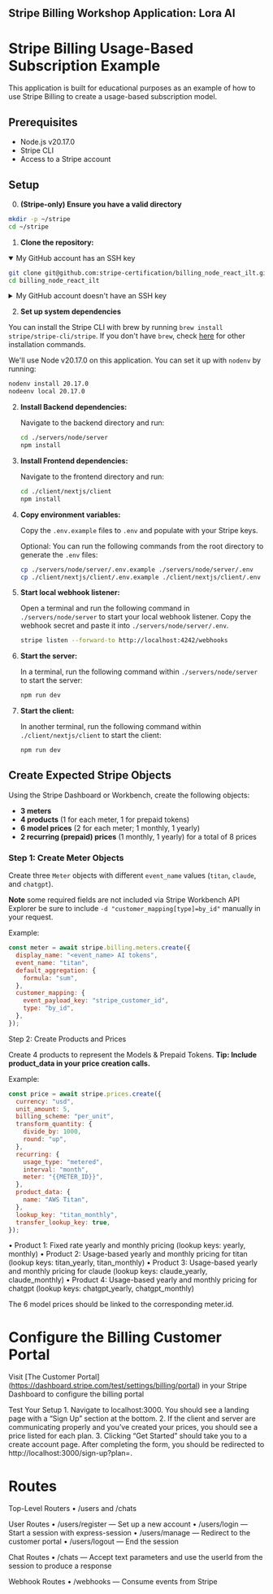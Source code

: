 ## Stripe Billing Workshop Application: Lora AI

# Stripe Billing Usage-Based Subscription Example

This application is built for educational purposes as an example of how to use Stripe Billing to create a usage-based subscription model.

## Prerequisites

- Node.js v20.17.0
- Stripe CLI
- Access to a Stripe account

## Setup

0. **(Stripe-only) Ensure you have a valid directory**

```bash
mkdir -p ~/stripe
cd ~/stripe
```

1. **Clone the repository:**

<details open>

<summary>My GitHub account has an SSH key</summary>

```bash
git clone git@github.com:stripe-certification/billing_node_react_ilt.git
cd billing_node_react_ilt
```

</details>

<details>

<summary>My GitHub account doesn't have an SSH key</summary>

You can quickly clone the repo by using the GitHub CLI.

```bash
brew install gh
gh auth login
gh repo clone stripe-certification/billing_node_react_ilt
cd billing_node_react_ilt
```

</details>
   
2. **Set up system dependencies**

You can install the Stripe CLI with brew by running `brew install stripe/stripe-cli/stripe`. If you don't have `brew`, check [here](https://docs.stripe.com/stripe-cli) for other installation commands.

We'll use Node v20.17.0 on this application.  You can set it up with `nodenv` by running:

```bash
nodenv install 20.17.0
nodeenv local 20.17.0
```

2. **Install Backend dependencies:**

   Navigate to the backend directory and run:

   ```bash
   cd ./servers/node/server
   npm install
   ```

3. **Install Frontend dependencies:**

   Navigate to the frontend directory and run:

   ```bash
   cd ./client/nextjs/client
   npm install
   ```

4. **Copy environment variables:**

   Copy the `.env.example` files to `.env` and populate with your Stripe keys.

   Optional: You can run the following commands from the root directory to generate the `.env` files:

   ```bash
   cp ./servers/node/server/.env.example ./servers/node/server/.env
   cp ./client/nextjs/client/.env.example ./client/nextjs/client/.env
   ```

5. **Start local webhook listener:**

   Open a terminal and run the following command in `./servers/node/server` to start your local webhook listener. Copy the webhook secret and paste it into `./servers/node/server/.env`.

   ```bash
   stripe listen --forward-to http://localhost:4242/webhooks
   ```

6. **Start the server:**

   In a terminal, run the following command within `./servers/node/server` to start the server:

   ```bash
   npm run dev
   ```

7. **Start the client:**

   In another terminal, run the following command within `./client/nextjs/client` to start the client:

   ```bash
   npm run dev
   ```

## Create Expected Stripe Objects

Using the Stripe Dashboard or Workbench, create the following objects:

- **3 meters**
- **4 products** (1 for each meter, 1 for prepaid tokens)
- **6 model prices** (2 for each meter; 1 monthly, 1 yearly)
- **2 recurring (prepaid) prices** (1 monthly, 1 yearly) for a total of 8 prices

### Step 1: Create Meter Objects

Create three `Meter` objects with different `event_name` values (`titan`, `claude`, and `chatgpt`).

**Note** some required fields are not included via Stripe Workbench API Explorer
be sure to include `-d "customer_mapping[type]=by_id"` manually in your request.

Example:

```javascript
const meter = await stripe.billing.meters.create({
  display_name: "<event_name> AI tokens",
  event_name: "titan",
  default_aggregation: {
    formula: "sum",
  },
  customer_mapping: {
    event_payload_key: "stripe_customer_id",
    type: "by_id",
  },
});
```

Step 2: Create Products and Prices

Create 4 products to represent the Models & Prepaid Tokens. **Tip: Include product_data in your price creation calls.**

Example:

```javascript
const price = await stripe.prices.create({
  currency: "usd",
  unit_amount: 5,
  billing_scheme: "per_unit",
  transform_quantity: {
    divide_by: 1000,
    round: "up",
  },
  recurring: {
    usage_type: "metered",
    interval: "month",
    meter: "{{METER_ID}}",
  },
  product_data: {
    name: "AWS Titan",
  },
  lookup_key: "titan_monthly",
  transfer_lookup_key: true,
});
```

• Product 1: Fixed rate yearly and monthly pricing (lookup keys: yearly, monthly)
• Product 2: Usage-based yearly and monthly pricing for titan (lookup keys: titan_yearly, titan_monthly)
• Product 3: Usage-based yearly and monthly pricing for claude (lookup keys: claude_yearly, claude_monthly)
• Product 4: Usage-based yearly and monthly pricing for chatgpt (lookup keys: chatgpt_yearly, chatgpt_monthly)

The 6 model prices should be linked to the corresponding meter.id.

# Configure the Billing Customer Portal

Visit [The Customer Portal] (https://dashboard.stripe.com/test/settings/billing/portal) in your Stripe Dashboard to configure the billing portal

Test Your Setup 1. Navigate to localhost:3000. You should see a landing page with a “Sign Up” section at the bottom. 2. If the client and server are communicating properly and you’ve created your prices, you should see a price listed for each plan. 3. Clicking “Get Started” should take you to a create account page. After completing the form, you should be redirected to http://localhost:3000/sign-up?plan=<selected-plan>.

# Routes

Top-Level Routers
• /users and /chats

User Routes
• /users/register — Set up a new account
• /users/login — Start a session with express-session
• /users/manage — Redirect to the customer portal
• /users/logout — End the session

Chat Routes
• /chats — Accept text parameters and use the userId from the session to produce a response

Webhook Routes
• /webhooks — Consume events from Stripe
